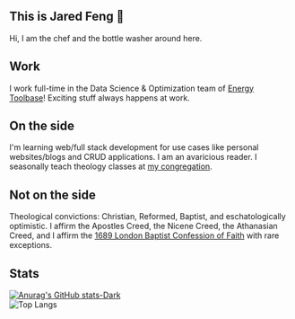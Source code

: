 ## This is Jared Feng 👋
Hi, I am the chef and the bottle washer around here. 

## Work
I work full-time in the Data Science & Optimization team of [Energy Toolbase](https://energytoolbase.com)! Exciting stuff always happens at work.

## On the side
I'm learning web/full stack development for use cases like personal websites/blogs and CRUD applications. I am an avaricious reader. I seasonally teach theology classes at [my congregation](https://firstbaptistcalgary.com). 

## Not on the side
Theological convictions: Christian, Reformed, Baptist, and eschatologically optimistic. I affirm the Apostles Creed, the Nicene Creed, the Athanasian Creed, and I affirm the [1689 London Baptist Confession of Faith](https://www.the1689confession.com/) with rare exceptions.

## Stats
[![Anurag's GitHub stats-Dark](https://github-readme-stats.vercel.app/api?username=jaredxfeng&show_icons=true&theme=dark#gh-dark-mode-only)](https://github.com/anuraghazra/github-readme-stats#gh-dark-mode-only)
<br>
![Top Langs](https://github-readme-stats.vercel.app/api/top-langs/?username=jaredxfeng&hide=jupyter%20notebook&theme=dark#gh-dark-mode-only)

<!--
**jaredxfeng/jaredxfeng** is a ✨ _special_ ✨ repository because its `README.md` (this file) appears on your GitHub profile.

Here are some ideas to get you started:

- 🔭 I’m currently working on ...
- 🌱 I’m currently learning ...
- 👯 I’m looking to collaborate on ...
- 🤔 I’m looking for help with ...
- 💬 Ask me about ...
- 📫 How to reach me: ...
- 😄 Pronouns: ...
- ⚡ Fun fact: ...
-->

